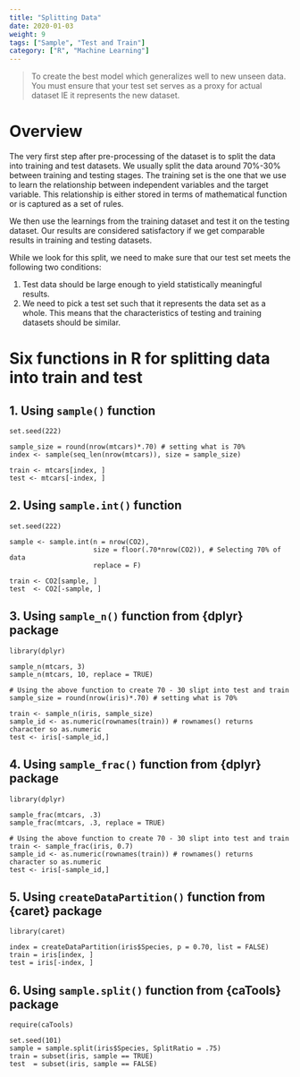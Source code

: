 ```yaml
---
title: "Splitting Data"
date: 2020-01-03
weight: 9
tags: ["Sample", "Test and Train"]
category: ["R", "Machine Learning"]
---
```



> To create the best model which generalizes well to new unseen data. You must ensure that your test set serves as a proxy for actual dataset IE it represents the new dataset.

# Overview

The very first step after pre-processing of the dataset is to split the data into training and test datasets. We usually split the data around 70%-30% between training and testing stages. The training set is the one that we use to learn the relationship between independent variables and the target variable. This relationship is either stored in terms of mathematical function or is captured as a set of rules.

We then use the learnings from the training dataset and test it on the testing dataset. Our results are considered satisfactory if we get comparable results in training and testing datasets.

While we look for this split, we need to make sure that our test set meets the following two conditions:

1. Test data should be large enough to yield statistically meaningful results.
2. We need to pick a test set such that it represents the data set as a whole. This means that the characteristics of testing and training datasets should be similar.

# Six functions in R for splitting data into train and test

## 1. Using `sample()` function
```
set.seed(222)

sample_size = round(nrow(mtcars)*.70) # setting what is 70%
index <- sample(seq_len(nrow(mtcars)), size = sample_size)

train <- mtcars[index, ]
test <- mtcars[-index, ]
```


## 2. Using `sample.int()` function
```
set.seed(222)

sample <- sample.int(n = nrow(CO2),
                     size = floor(.70*nrow(CO2)), # Selecting 70% of data
                     replace = F)

train <- CO2[sample, ]
test  <- CO2[-sample, ]
```


## 3. Using `sample_n()` function from {dplyr} package
```
library(dplyr)

sample_n(mtcars, 3)
sample_n(mtcars, 10, replace = TRUE)

# Using the above function to create 70 - 30 slipt into test and train
sample_size = round(nrow(iris)*.70) # setting what is 70%

train <- sample_n(iris, sample_size)
sample_id <- as.numeric(rownames(train)) # rownames() returns character so as.numeric
test <- iris[-sample_id,]
```


## 4. Using `sample_frac()` function from {dplyr} package
```
library(dplyr)

sample_frac(mtcars, .3)
sample_frac(mtcars, .3, replace = TRUE)

# Using the above function to create 70 - 30 slipt into test and train
train <- sample_frac(iris, 0.7)
sample_id <- as.numeric(rownames(train)) # rownames() returns character so as.numeric
test <- iris[-sample_id,]
```

## 5. Using `createDataPartition()` function from {caret} package
```
library(caret)

index = createDataPartition(iris$Species, p = 0.70, list = FALSE)
train = iris[index, ]
test = iris[-index, ]
```

## 6. Using `sample.split()` function from {caTools} package
```
require(caTools)

set.seed(101)
sample = sample.split(iris$Species, SplitRatio = .75)
train = subset(iris, sample == TRUE)
test  = subset(iris, sample == FALSE)
```
